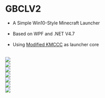 # GBCLV2
* A Simple Win10-Style Minecraft Launcher<br>   
* Based on WPF and .NET V4.7<br>  
* Using [Modified KMCCC](https://github.com/Goose-Bomb/KMCCC) as launcher core<br>  

![](https://imgsrc.baidu.com/forum/pic/item/50d55ecb0a46f21f4df8f77ffc246b600d33aeea.jpg)<br>
![](https://imgsa.baidu.com/forum/pic/item/f0956cd98d1001e9f54b621bb20e7bec54e7970c.jpg)<br>
![](https://imgsrc.baidu.com/forum/pic/item/fc96bb510fb30f2423100bb5c195d143ac4b0399.jpg)<br>
![](https://imgsrc.baidu.com/forum/pic/item/3f868c014c086e0698feecfd0b087bf40bd1cbd6.jpg)<br>
![](https://imgsrc.baidu.com/forum/pic/item/fbc6a81001e939010b21251271ec54e736d1969e.jpg)<br>
![](https://imgsrc.baidu.com/forum/pic/item/75009b096b63f624c187e5b58e44ebf81b4ca34a.jpg)<br>
![](https://imgsrc.baidu.com/forum/pic/item/0a0f24e93901213f9310e6f05ee736d12f2e959e.jpg)<br>

